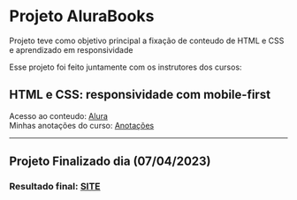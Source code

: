 # Projeto AluraBooks

 Projeto teve como objetivo principal a fixação de conteudo de HTML e CSS e aprendizado em responsividade
 
 Esse projeto foi feito juntamente com os instrutores dos cursos:

 ## **HTML e CSS: responsividade com mobile-first**
 Acesso ao conteudo: [Alura](https://cursos.alura.com.br/course/html-css-responsividade-mobile-first) <br>
 Minhas anotações do curso: [Anotações](https://github.com/BrunoHeA/Estudos/blob/main/Alura/HTML%20e%20CSS%20responsividade%20com%20mobile-first/anotacoes.md)


---
 ## Projeto Finalizado dia **(07/04/2023)**

 ### Resultado final: [SITE](https://projeto-alurabooks-pink.vercel.app/)